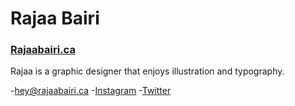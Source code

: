 # Rajaa Bairi

### [Rajaabairi.ca](https://rajaabairi.ca)

Rajaa is a graphic designer that enjoys illustration and typography.

-[hey@rajaabairi.ca](mailto:hey@rajaabairi.ca)
-[Instagram](instagram.com/rawjaaaaaa)
-[Twitter](twitter.com/rajaabairi)
